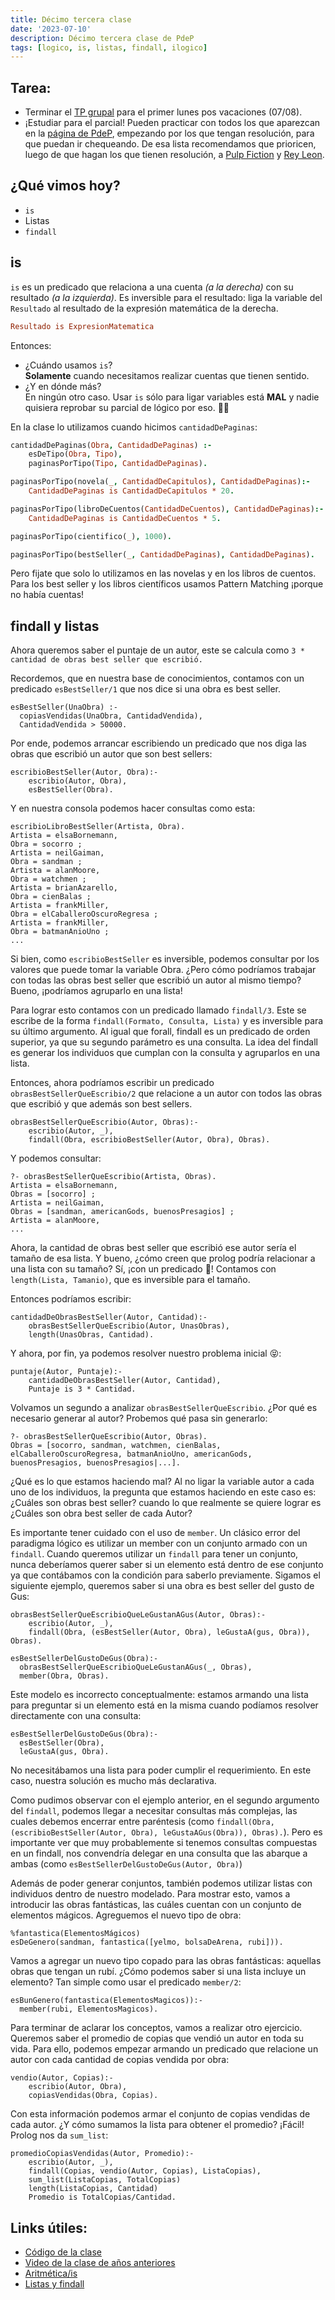 ```yaml
---
title: Décimo tercera clase
date: '2023-07-10'
description: Décimo tercera clase de PdeP
tags: [logico, is, listas, findall, ilogico]
---
```


## Tarea: 
- Terminar el [TP grupal](https://docs.google.com/document/d/1Q4othulX9oW_vAfQNEWeFMhjrnhHd6kE3UHqBLZAYoA/edit) para el primer lunes pos vacaciones (07/08).
- ¡Estudiar para el parcial! Pueden practicar con todos los que aparezcan en la [página de PdeP](https://www.pdep.com.ar/material/parciales), empezando por los que tengan resolución, para que puedan ir chequeando. De esa lista recomendamos que prioricen, luego de que hagan los que tienen resolución, a [Pulp Fiction](https://docs.google.com/document/d/15mo_2391atBqMjcYzLtKvGG6JiPzjbeyEGVlwZjv4B8/edit#heading=h.qr1tbl1vrwzf) y [Rey Leon](https://drive.google.com/file/d/1x4X-0AfaKK3Zv-twZfsviXRlH6Xg2Oxt/view).


## ¿Qué vimos hoy?
- `is`
- Listas
- `findall`

## is

`is` es un predicado que relaciona a una cuenta *(a la derecha)* con su resultado *(a la izquierda)*. Es inversible para el resultado: liga la variable del `Resultado` al resultado de la expresión matemática de la derecha.
```prolog
Resultado is ExpresionMatematica
```
Entonces:
- ¿Cuándo usamos `is`?  
**Solamente** cuando necesitamos realizar cuentas que tienen sentido.
- ¿Y en dónde más?  
En ningún otro caso. Usar `is` sólo para ligar variables está **MAL** y nadie quisiera reprobar su parcial de lógico por eso. 👮🏻‍

En la clase lo utilizamos cuando hicimos `cantidadDePaginas`:

```prolog
cantidadDePaginas(Obra, CantidadDePaginas) :- 
	esDeTipo(Obra, Tipo),
	paginasPorTipo(Tipo, CantidadDePaginas).

paginasPorTipo(novela(_, CantidadDeCapitulos), CantidadDePaginas):-
	CantidadDePaginas is CantidadDeCapitulos * 20.

paginasPorTipo(libroDeCuentos(CantidadDeCuentos), CantidadDePaginas):-
	CantidadDePaginas is CantidadDeCuentos * 5.

paginasPorTipo(cientifico(_), 1000).

paginasPorTipo(bestSeller(_, CantidadDePaginas), CantidadDePaginas).
```

Pero fijate que solo lo utilizamos en las novelas y en los libros de cuentos. Para los best seller y los libros científicos usamos Pattern Matching ¡porque no había cuentas!

## findall y listas

Ahora queremos saber el puntaje de un autor, este se calcula como `3 * cantidad de obras best seller que escribió.`

Recordemos, que en nuestra base de conocimientos, contamos con un predicado `esBestSeller/1` que nos dice si una obra es best seller.

```
esBestSeller(UnaObra) :-
  copiasVendidas(UnaObra, CantidadVendida),
  CantidadVendida > 50000.
```

Por ende, podemos arrancar escribiendo un predicado que nos diga las obras que escribió un autor que son best sellers:

```
escribioBestSeller(Autor, Obra):-
    escribio(Autor, Obra),
    esBestSeller(Obra).
```

Y en nuestra consola podemos hacer consultas como esta:

```
escribioLibroBestSeller(Artista, Obra).
Artista = elsaBornemann,
Obra = socorro ;
Artista = neilGaiman,
Obra = sandman ;
Artista = alanMoore,
Obra = watchmen ;
Artista = brianAzarello,
Obra = cienBalas ;
Artista = frankMiller,
Obra = elCaballeroOscuroRegresa ;
Artista = frankMiller,
Obra = batmanAnioUno ;
...
```
Si bien, como `escribioBestSeller` es inversible, podemos consultar por los valores que puede tomar la variable Obra. ¿Pero cómo podríamos trabajar con todas las obras best seller que escribió un autor al mismo tiempo? Bueno, ¡podríamos agruparlo en una lista!

Para lograr esto contamos con un predicado llamado `findall/3`. Este se escribe de la forma `findall(Formato, Consulta, Lista)` y es inversible para su último argumento. Al igual que forall, findall es un predicado de orden superior, ya que su segundo parámetro es una consulta. La idea del findall es generar los individuos que cumplan con la consulta y agruparlos en una lista.  

Entonces, ahora podríamos escribir un predicado `obrasBestSellerQueEscribio/2` que relacione a un autor con todos las obras que escribió y que además son best sellers.

```
obrasBestSellerQueEscribio(Autor, Obras):-
    escribio(Autor, _),
    findall(Obra, escribioBestSeller(Autor, Obra), Obras).
```

Y podemos consultar:

```
?- obrasBestSellerQueEscribio(Artista, Obras).
Artista = elsaBornemann,
Obras = [socorro] ;
Artista = neilGaiman,
Obras = [sandman, americanGods, buenosPresagios] ;
Artista = alanMoore,
...
```

Ahora, la cantidad de obras best seller que escribió ese autor sería el tamaño de esa lista.
Y bueno, ¿cómo creen que prolog podría relacionar a una lista con su tamaño?
Sí, ¡con un predicado 🤩! Contamos con `length(Lista, Tamanio)`, que es inversible para el tamaño.

Entonces podríamos escribir:

```
cantidadDeObrasBestSeller(Autor, Cantidad):-
    obrasBestSellerQueEscribio(Autor, UnasObras),
    length(UnasObras, Cantidad).
```

Y ahora, por fin, ya podemos resolver nuestro problema inicial 😝:

```
puntaje(Autor, Puntaje):-
    cantidadDeObrasBestSeller(Autor, Cantidad),
    Puntaje is 3 * Cantidad.
```

Volvamos un segundo a analizar `obrasBestSellerQueEscribio`. ¿Por qué es necesario generar al autor? Probemos qué pasa sin generarlo:

```
?- obrasBestSellerQueEscribio(Autor, Obras).
Obras = [socorro, sandman, watchmen, cienBalas, elCaballeroOscuroRegresa, batmanAnioUno, americanGods, buenosPresagios, buenosPresagios|...].
```

¿Qué es lo que estamos haciendo mal? Al no ligar la variable autor a cada uno de los individuos, la pregunta que estamos haciendo en este caso es: ¿Cuáles son obras best seller? cuando lo que realmente se quiere lograr es ¿Cuáles son obra best seller de cada Autor?

Es importante tener cuidado con el uso de `member`. Un clásico error del paradigma lógico es utilizar un member con un conjunto armado con un `findall`. Cuando queremos utilizar un `findall` para tener un conjunto, nunca deberíamos querer saber si un elemento está dentro de ese conjunto ya que contábamos con la condición para saberlo previamente. Sigamos el siguiente ejemplo, queremos saber si una obra es best seller del gusto de Gus:

```
obrasBestSellerQueEscribioQueLeGustanAGus(Autor, Obras):-
    escribio(Autor, _),
    findall(Obra, (esBestSeller(Autor, Obra), leGustaA(gus, Obra)), Obras).

esBestSellerDelGustoDeGus(Obra):-
  obrasBestSellerQueEscribioQueLeGustanAGus(_, Obras),
  member(Obra, Obras).
```

Este modelo es incorrecto conceptualmente: estamos armando una lista para preguntar si un elemento está en la misma cuando podíamos resolver directamente con una consulta:

```
esBestSellerDelGustoDeGus(Obra):-
  esBestSeller(Obra),
  leGustaA(gus, Obra).
```

No necesitábamos una lista para poder cumplir el requerimiento. En este caso, nuestra solución es mucho más declarativa. 

Como pudimos observar con el ejemplo anterior, en el segundo argumento del `findall`, podemos llegar a necesitar consultas más complejas, las cuales debemos encerrar entre paréntesis (como `findall(Obra, (escribioBestSeller(Autor, Obra), leGustaAGus(Obra)), Obras).`). Pero es importante ver que muy probablemente si tenemos consultas compuestas en un findall, nos convendría delegar en una consulta que las abarque a ambas (como `esBestSellerDelGustoDeGus(Autor, Obra)`)

Además de poder generar conjuntos, también podemos utilizar listas con individuos dentro de nuestro modelado. Para mostrar esto, vamos a introducir las obras fantásticas, las cuáles cuentan con un conjunto de elementos mágicos. Agreguemos el nuevo tipo de obra:

```
%fantastica(ElementosMágicos)
esDeGenero(sandman, fantastica([yelmo, bolsaDeArena, rubi])).
```

Vamos a agregar un nuevo tipo copado para las obras fantásticas: aquellas obras que tengan un rubí. ¿Cómo podemos saber si una lista incluye un elemento? Tan simple como usar el predicado `member/2`:

```
esBunGenero(fantastica(ElementosMagicos)):-
  member(rubi, ElementosMagicos).
```


Para terminar de aclarar los conceptos, vamos a realizar otro ejercicio. Queremos saber el promedio de copias que vendió un autor en toda su vida. Para ello, podemos empezar armando un predicado que relacione un autor con cada cantidad de copias vendida por obra:

```
vendio(Autor, Copias):-
    escribio(Autor, Obra),
    copiasVendidas(Obra, Copias).
```

Con esta información podemos armar el conjunto de copias vendidas de cada autor. ¿Y cómo sumamos la lista para obtener el promedio? ¡Fácil! Prolog nos da `sum_list`:

```
promedioCopiasVendidas(Autor, Promedio):-
    escribio(Autor, _),
    findall(Copias, vendio(Autor, Copias), ListaCopias),
    sum_list(ListaCopias, TotalCopias)
    length(ListaCopias, Cantidad)
    Promedio is TotalCopias/Cantidad.
```

## Links útiles:

- [Código de la clase](https://github.com/pdep-lunes/pdep-clases-2023/blob/main/Logico/Clase03/clase03.pl) 
- [Video de la clase de años anteriores](https://drive.google.com/file/d/1wid_c8KD326sLNRwX0JBRc8ObzHO2oez/view?usp=sharing)
- [Aritmética/is](http://wiki.uqbar.org/wiki/articles/aritmetica-en-prolog.html)
- [Listas y findall](http://wiki.uqbar.org/wiki/articles/paradigma-logico---listas.html)


